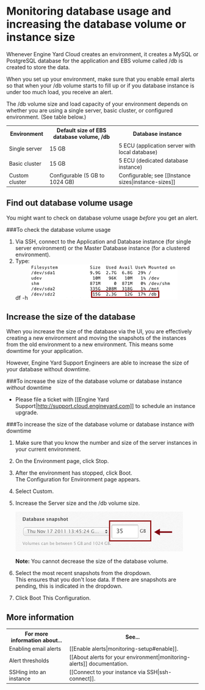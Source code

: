 # Monitoring database usage and increasing the database volume or instance size

Whenever Engine Yard Cloud creates an environment, it creates a MySQL or PostgreSQL database for the application and EBS volume called /db is created to store the data.

When you set up your environment, make sure that you enable email alerts so that when your /db volume starts to fill up or if you database instance is under too much load, you receive an alert. 

The /db volume size and load capacity of your environment depends on whether you are using a single server, basic cluster, or configured environment. (See table below.)

<table>
  <tr>
    <th>Environment</th><th>Default size of EBS database volume, /db</th><th>Database instance</th>
  </tr>
  <tr>
    <td>Single server</td><td>15 GB </td><td>5 ECU  (application server with local database)</td>
  </tr>
  <tr>
    <td>Basic cluster</td><td>15 GB </td><td>5 ECU  (dedicated database instance)</td>
  </tr>
  <tr>
    <td>Custom cluster</td><td>Configurable (5 GB to 1024 GB)</td><td>Configurable; see [[Instance sizes|instance-sizes]]  </td>
  </tr> 
</table>

## Find out database volume usage

You might want to check on database volume usage _before_ you get an alert.

###To check the database volume usage 

1. Via SSH, connect to the Application and Database instance (for single server environment) or the Master Database instance (for a clustered environment).  
2. Type:  
        df -h
    ![/db usage](images/database_usage.png)

## Increase the size of the database

When you increase the size of the database via the UI, you are effectively creating a new environment and moving the snapshots of the instances from the old environment to a new environment. This means some downtime for your application. 

However, Engine Yard Support Engineers are able to increase the size of your database without downtime. 

###To increase the size of the database volume or database instance _without_ downtime  
* Please file a ticket with [[Engine Yard Support|http://support.cloud.engineyard.com]] to schedule an instance upgrade.

###To increase the size of the database volume or database instance _with_ downtime

1. Make sure that you know the number and size of the server instances in your current environment.
   
2. On the Environment page, click Stop.  
    
2. After the environment has stopped, click Boot.  
    The Configuration for Environment page appears.  

3. Select Custom.

4. Increase the Server size and the /db volume size.

    ![/db volume size](images/db_vol_size.png)

    **Note:** You cannot decrease the size of the database volume. 

5. Select the most recent snapshots from the dropdown.  
    This ensures that you don't lose data. If there are snapshots are pending, this is indicated in the dropdown.

6. Click Boot This Configuration.


<h2 id="topic5"> More information</h2>

<table>
  <tr>
    <th>For more information about...</th><th>See...</th>
  </tr>
  <tr>
     <td>Enabling email alerts</td><td>[[Enable alerts|monitoring-setup#enable]]. </td>
   </tr>
   <tr>
     <td>Alert thresholds</td><td>[[About alerts for your environment|monitoring-alerts]] documentation. </td>
   </tr>
   <tr>
	 <td>SSHing into an instance</td><td>[[Connect to your instance via SSH|ssh-connect]].</td>
   </tr>
</table>